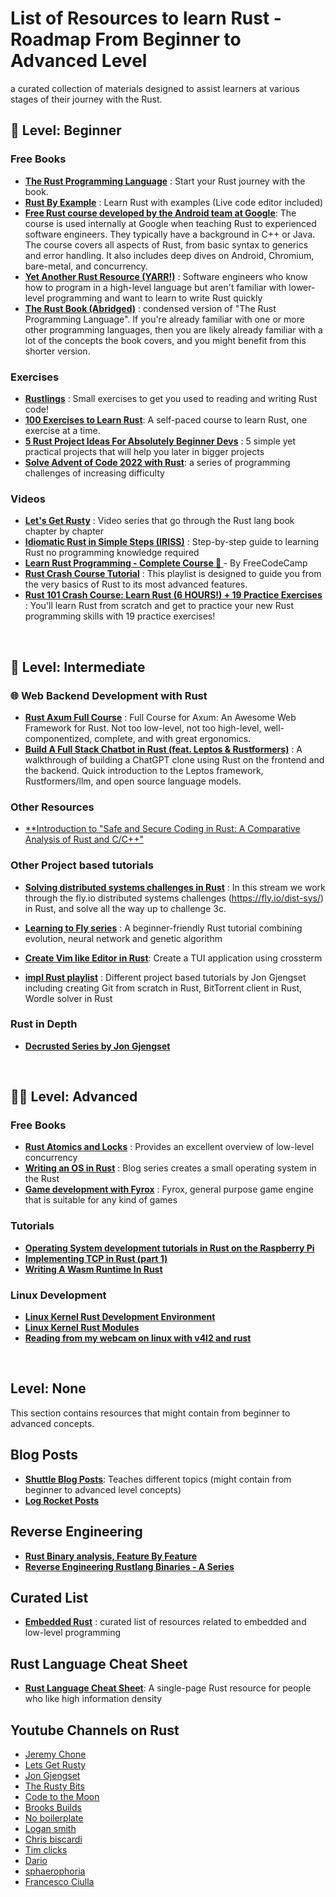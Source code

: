 # List of Resources to learn Rust - Roadmap From Beginner to Advanced Level

a curated collection of materials designed to assist learners at various stages of their journey with the Rust.

## 👶 Level: Beginner

### Free Books
  - **[The Rust Programming Language](https://doc.rust-lang.org/book/)** : Start your Rust journey with the book.
  - **[Rust By Example](https://doc.rust-lang.org/rust-by-example/)** : Learn Rust with examples (Live code editor included)
  - **[Free Rust course developed by the Android team at Google](https://google.github.io/comprehensive-rust/)**: The course is used internally at Google when teaching Rust to experienced software engineers. They typically have a background in C++ or Java. The course covers all aspects of Rust, from basic syntax to generics and error handling. It also includes deep dives on Android, Chromium, bare-metal, and concurrency.
  - **[Yet Another Rust Resource (YARR!)](https://yet-another-rust-resource.pages.dev/introduction)** : Software engineers who know how to program in a high-level language but aren't familiar with lower-level programming and want to learn to write Rust quickly
  - **[The Rust Book (Abridged)](https://jasonwalton.ca/rust-book-abridged/)** : condensed version of "The Rust Programming Language". If you're already familiar with one or more other programming languages, then you are likely already familiar with a lot of the concepts the book covers, and you might benefit from this shorter version.


### Exercises
  - **[Rustlings](https://github.com/rust-lang/rustlings)** : Small exercises to get you used to reading and writing Rust code!
  - **[100 Exercises to Learn Rust](https://github.com/mainmatter/100-exercises-to-learn-rust)**: A self-paced course to learn Rust, one exercise at a time.
  - **[5 Rust Project Ideas For Absolutely Beginner Devs](https://eleftheriabatsou.hashnode.dev/5-rust-project-ideas-for-absolutely-beginners-devs)** : 5 simple yet practical projects that will help you later in bigger projects
  - **[Solve Advent of Code 2022 with Rust](https://fasterthanli.me/series/advent-of-code-2022)**: a series of programming challenges of increasing difficulty
    
### Videos
  - **[Let's Get Rusty](https://www.youtube.com/playlist?list=PLai5B987bZ9CoVR-QEIN9foz4QCJ0H2Y8)** : Video series that go through the Rust lang book chapter by chapter
  - **[Idiomatic Rust in Simple Steps (IRISS)](https://www.youtube.com/playlist?list=PLW2L8KbM0O7aRi_Bt4YE1JuW9EdMs0ztR)** : Step-by-step guide to learning Rust no programming knowledge required
  - **[Learn Rust Programming - Complete Course 🦀 ](https://www.youtube.com/watch?v=BpPEoZW5IiY)** - By FreeCodeCamp
  - **[Rust Crash Course Tutorial](https://www.youtube.com/playlist?list=PLPoSdR46FgI412aItyJhj2bF66cudB6Qs)** : This playlist is designed to guide you from the very basics of Rust to its most advanced features.
  -  **[Rust 101 Crash Course: Learn Rust (6 HOURS!) + 19 Practice Exercises](https://www.youtube.com/watch?v=lzKeecy4OmQ)** : You'll learn Rust from scratch and get to practice your new Rust programming skills with 19 practice exercises!

<br>

## 🥷 Level: Intermediate

### 🌐 Web Backend Development with Rust
  - **[Rust Axum Full Course](https://www.youtube.com/watch?v=XZtlD_m59sM)** : Full Course for Axum: An Awesome Web Framework for Rust. Not too low-level, not too high-level, well-componentized, complete, and with great ergonomics.
  - **[Build A Full Stack Chatbot in Rust (feat. Leptos & Rustformers)](https://youtu.be/vAjle3c9Xqc?si=uN1sM48VDOtBglNQ)** : A walkthrough of building a ChatGPT clone using Rust on the frontend and the backend. Quick introduction to the Leptos framework, Rustformers/llm, and open source language models.

### Other Resources
  - [**Introduction to "Safe and Secure Coding in Rust: A Comparative Analysis of Rust and C/C++"](https://luk6xff.github.io/other/safe_secure_rust_book/#introduction-to-safe-and-secure-coding-in-rust-a-comparative-analysis-of-rust-and-cc)

### Other Project based tutorials
  - **[Solving distributed systems challenges in Rust](https://www.youtube.com/watch?v=gboGyccRVXI&t=1038s)** : In this stream we work through the fly.io distributed systems challenges (https://fly.io/dist-sys/) in Rust, and solve all the way up to challenge 3c.
  - **[Learning to Fly series](https://pwy.io/posts/learning-to-fly-update-2024/)** : A beginner-friendly Rust tutorial combining evolution, neural network and genetic algorithm
  - [**Create Vim like Editor in Rust**](https://www.youtube.com/playlist?list=PL9KpW-9Hl_het1V3_dLhG_0K99a9043ac): Create a TUI application using crossterm
    
  - **[impl Rust playlist](https://www.youtube.com/playlist?list=PLqbS7AVVErFhAhQ5s9SWcvxHh4GwsIk_d)** : Different project based tutorials by Jon Gjengset including creating Git from scratch in Rust, BitTorrent client in Rust, Wordle solver in Rust



### Rust in Depth
  - **[Decrusted Series by Jon Gjengset](https://www.youtube.com/playlist?list=PLqbS7AVVErFirH9armw8yXlE6dacF-A6z)**

<br>

## 🧙‍♂️ Level: Advanced

### Free Books

  - **[Rust Atomics and Locks](https://marabos.nl/atomics/foreword.html)** : Provides an excellent overview of low-level concurrency
  - **[Writing an OS in Rust](https://os.phil-opp.com/)** : Blog series creates a small operating system in the Rust
  - **[Game development with Fyrox](https://fyrox-book.github.io/introduction.html)** : Fyrox, general purpose game engine that is suitable for any kind of games


### Tutorials
  - **[Operating System development tutorials in Rust on the Raspberry Pi](https://github.com/rust-embedded/rust-raspberrypi-OS-tutorials)** 
  - **[Implementing TCP in Rust (part 1)](https://www.youtube.com/watch?v=bzja9fQWzdA)**
  - **[Writing A Wasm Runtime In Rust](https://skanehira.github.io/writing-a-wasm-runtime-in-rust/01_intro.html)**

### Linux Development

  - **[Linux Kernel Rust Development Environment](https://tomcat0x42.me/linux/rust/2023/04/01/linux-kernel-rust-dev-environment.html)**
  - **[Linux Kernel Rust Modules](https://tomcat0x42.me/linux/rust/2023/04/07/linux-kernel-rust-modules.html)** 
  - **[Reading from my webcam on linux with v4l2 and rust](https://youtu.be/3t7Z34kHPjU?si=GEvfM40hTHy1OEZP)**


<br>

## Level: None
This section contains resources that might contain from beginner to advanced concepts.

## Blog Posts
  - **[Shuttle Blog Posts](https://www.shuttle.rs/blog/tags/all)**: Teaches different topics (might contain from beginner to advanced level concepts)
  - **[Log Rocket Posts](https://blog.logrocket.com/tag/rust/)**

## Reverse Engineering
  - **[Rust Binary analysis, Feature By Feature](https://research.checkpoint.com/2023/rust-binary-analysis-feature-by-feature/)**
  - **[Reverse Engineering Rustlang Binaries - A Series](https://brightprogrammer.netlify.app/post/reverse-engineering-rustlang-binaries-0x1-empty-program/)**

## Curated List
  - **[Embedded Rust](https://github.com/rust-embedded/awesome-embedded-rust)** : curated list of resources related to embedded and low-level programming

## Rust Language Cheat Sheet

  - **[Rust Language Cheat Sheet](https://cheats.rs/)**: A single-page Rust resource for people who like high information density

## Youtube Channels on Rust
- [Jeremy Chone](https://youtube.com/@JeremyChone)
- [Lets Get Rusty](https://youtube.com/@letsgetrusty)
- [Jon Gjengset](https://youtube.com/@jonhoo)
- [The Rusty Bits](https://youtube.com/@therustybits)
- [Code to the Moon](https://youtube.com/@codetothemoon)
- [Brooks Builds](https://youtube.com/@BrooksBuilds)
- [No boilerplate](https://youtube.com/@NoBoilerplate)
- [Logan smith](https://youtube.com/@_noisecode)
- [Chris biscardi](https://www.youtube.com/@chrisbiscardi)
- [Tim clicks](https://youtube.com/@timClicks)
- [Dario](https://www.youtube.com/@dario.lencina)
- [sphaerophoria](https://www.youtube.com/@sphaerophoria)
- [Francesco Ciulla](https://youtube.com/@francescociulla)
